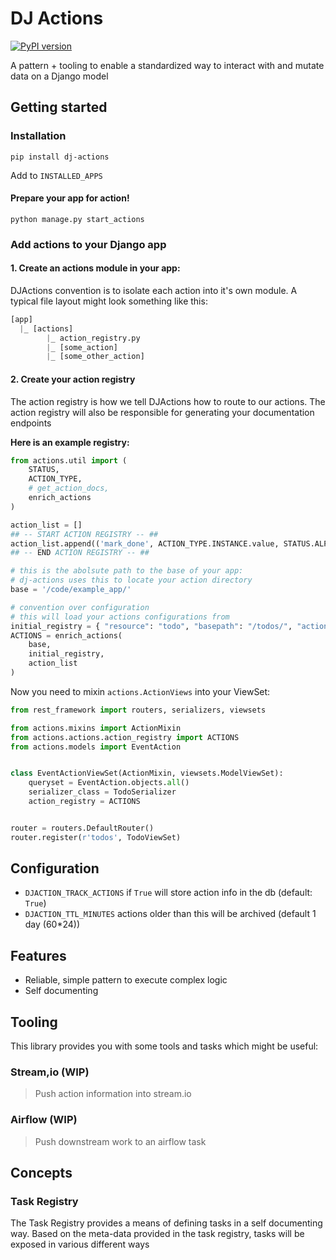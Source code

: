 # DJ Actions

[![PyPI version](https://badge.fury.io/py/dj-actions.svg)](https://badge.fury.io/py/dj-actions)

A pattern + tooling to enable a standardized way to interact with and mutate data on a Django model

## Getting started

### Installation

```
pip install dj-actions
```

Add to `INSTALLED_APPS`

#### Prepare your app for action!

```
python manage.py start_actions
```


### Add actions to your Django app

#### 1. Create an actions module in your app:

DJActions convention is to isolate each action into it's own module.
A typical file layout might look something like this:

```python
[app]
  |_ [actions]
        |_ action_registry.py
        |_ [some_action]
        |_ [some_other_action]
```

#### 2. Create your action registry

The action registry is how we tell DJActions how to route to our actions. The action registry will also be responsible for generating your documentation endpoints

**Here is an example registry:**

```python
from actions.util import (
    STATUS,
    ACTION_TYPE,
    # get_action_docs,
    enrich_actions
)

action_list = []
## -- START ACTION REGISTRY -- ##
action_list.append(('mark_done', ACTION_TYPE.INSTANCE.value, STATUS.ALPHA.value))
## -- END ACTION REGISTRY -- ##

# this is the abolsute path to the base of your app:
# dj-actions uses this to locate your action directory
base = '/code/example_app/'

# convention over configuration
# this will load your actions configurations from
initial_registry = { "resource": "todo", "basepath": "/todos/", "actions": {} }
ACTIONS = enrich_actions(
    base,
    initial_registry,
    action_list
)
```

Now you need to mixin `actions.ActionViews` into your ViewSet:

```python
from rest_framework import routers, serializers, viewsets

from actions.mixins import ActionMixin
from actions.actions.action_registry import ACTIONS
from actions.models import EventAction


class EventActionViewSet(ActionMixin, viewsets.ModelViewSet):
    queryset = EventAction.objects.all()
    serializer_class = TodoSerializer
    action_registry = ACTIONS


router = routers.DefaultRouter()
router.register(r'todos', TodoViewSet)

```

## Configuration

* `DJACTION_TRACK_ACTIONS` if `True` will store action info in the db (default: `True`)
* `DJACTION_TTL_MINUTES` actions older than this will be archived (default 1 day (60*24))

## Features

* Reliable, simple pattern to execute complex logic
* Self documenting

## Tooling

This library provides you with some tools and tasks which might be useful:

### Stream,io (WIP)

> Push action information into stream.io

### Airflow (WIP)

> Push downstream work to an airflow task




## Concepts

### Task Registry

The Task Registry provides a means of defining tasks in a self documenting way.
Based on the meta-data provided in the task registry, tasks will be exposed in various different ways

